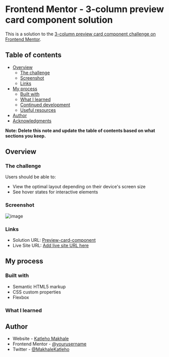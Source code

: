 # Frontend Mentor - 3-column preview card component solution

This is a solution to the [3-column preview card component challenge on Frontend Mentor](https://www.frontendmentor.io/challenges/3column-preview-card-component-pH92eAR2-).
## Table of contents

- [Overview](#overview)
  - [The challenge](#the-challenge)
  - [Screenshot](#screenshot)
  - [Links](#links)
- [My process](#my-process)
  - [Built with](#built-with)
  - [What I learned](#what-i-learned)
  - [Continued development](#continued-development)
  - [Useful resources](#useful-resources)
- [Author](#author)
- [Acknowledgments](#acknowledgments)

**Note: Delete this note and update the table of contents based on what sections you keep.**

## Overview

### The challenge

Users should be able to:

- View the optimal layout depending on their device's screen size
- See hover states for interactive elements

### Screenshot

![image](https://user-images.githubusercontent.com/95508620/179644659-be9a5e2b-834d-46ab-96b6-2de4a519b890.png)

### Links

- Solution URL: [Preview-card-component](https://github.com/En-route/Preview-card-component.git)
- Live Site URL: [Add live site URL here](https://your-live-site-url.com)

## My process

### Built with

- Semantic HTML5 markup
- CSS custom properties
- Flexbox

### What I learned

## Author

- Website - [Katleho Makhale](https://github.com/En-route)
- Frontend Mentor - [@yourusername](https://www.frontendmentor.io/profile/yourusername)
- Twitter - [@MakhaleKatleho](https://twitter.com/MakhaleKatleho)
